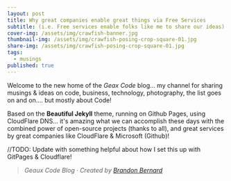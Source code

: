 ```yaml
---
layout: post
title: Why great companies enable great things via Free Services
subtitle: (i.e. Free services enable folks like me to share our ideas)
cover-img: /assets/img/crawfish-banner.jpg
thumbnail-img: /assets/img/crawfish-posing-crop-square-01.jpg
share-img: /assets/img/crawfish-posing-crop-square-01.jpg
tags:
  - musings
published: true
---
```

Welcome to the new home of the _Geax Code_ blog... my channel for sharing musings &amp; ideas on code, business, technology, photography, the list goes on and on.... but mostly about Code!

Based on the **Beautiful Jekyll** theme, running on Github Pages, using CloudFlare DNS... it's amazing what we can accomplish these days with the combined power of open-source projects (thanks to all), and great services by great companies like CloudFlare & Microsoft (Github)!

//TODO:  Update with something helpful about how I set this up with GitPages & Cloudflare!

> *Geaux Code Blog &middot; Created by [Brandon Bernard](https://cajuncoding.com)*
